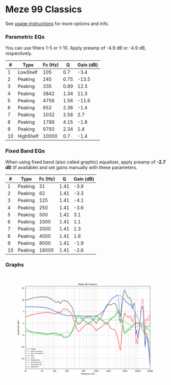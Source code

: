 # Meze 99 Classics
See [usage instructions](https://github.com/jaakkopasanen/AutoEq#usage) for more options and info.

### Parametric EQs
You can use filters 1-5 or 1-10. Apply preamp of -4.9 dB or -4.9 dB, respectively.

|   # | Type      |   Fc (Hz) |    Q |   Gain (dB) |
|-----|-----------|-----------|------|-------------|
|   1 | LowShelf  |       105 | 0.7  |        -3.4 |
|   2 | Peaking   |       245 | 0.75 |       -13.5 |
|   3 | Peaking   |       335 | 0.89 |        12.3 |
|   4 | Peaking   |      3842 | 1.34 |        11.3 |
|   5 | Peaking   |      4756 | 1.56 |       -11.6 |
|   6 | Peaking   |       652 | 2.36 |        -1.4 |
|   7 | Peaking   |      1032 | 2.58 |         2.7 |
|   8 | Peaking   |      1788 | 4.15 |        -1.8 |
|   9 | Peaking   |      9793 | 2.34 |         1.4 |
|  10 | HighShelf |     10000 | 0.7  |        -1.4 |

### Fixed Band EQs
When using fixed band (also called graphic) equalizer, apply preamp of **-2.7 dB** (if available) and set gains manually with these parameters.

|   # | Type    |   Fc (Hz) |    Q |   Gain (dB) |
|-----|---------|-----------|------|-------------|
|   1 | Peaking |        31 | 1.41 |        -3.9 |
|   2 | Peaking |        62 | 1.41 |        -3.3 |
|   3 | Peaking |       125 | 1.41 |        -4.1 |
|   4 | Peaking |       250 | 1.41 |        -3.6 |
|   5 | Peaking |       500 | 1.41 |         3.1 |
|   6 | Peaking |      1000 | 1.41 |         1.1 |
|   7 | Peaking |      2000 | 1.41 |         1.3 |
|   8 | Peaking |      4000 | 1.41 |         1.6 |
|   9 | Peaking |      8000 | 1.41 |        -1.9 |
|  10 | Peaking |     16000 | 1.41 |        -2.6 |

### Graphs
![](./Meze%2099%20Classics.png)
